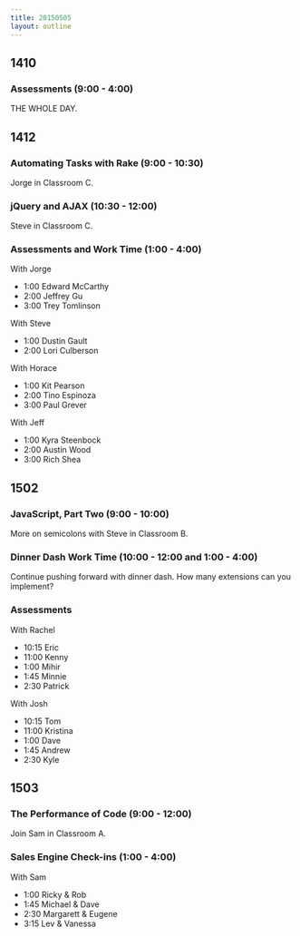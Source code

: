 ```yaml
---
title: 20150505
layout: outline
---
```


## 1410

### Assessments (9:00 - 4:00)

THE WHOLE DAY.

## 1412

### Automating Tasks with Rake (9:00 - 10:30)

Jorge in Classroom C.

### jQuery and AJAX (10:30 - 12:00)

Steve in Classroom C. 

### Assessments and Work Time (1:00 - 4:00)

With Jorge

* 1:00 Edward McCarthy
* 2:00 Jeffrey Gu
* 3:00 Trey Tomlinson

With Steve

* 1:00 Dustin Gault
* 2:00 Lori Culberson

With Horace

* 1:00 Kit Pearson
* 2:00 Tino Espinoza
* 3:00 Paul Grever

With Jeff

* 1:00 Kyra Steenbock
* 2:00 Austin Wood
* 3:00 Rich Shea

## 1502

### JavaScript, Part Two (9:00 - 10:00)

More on semicolons with Steve in Classroom B.

### Dinner Dash Work Time (10:00 - 12:00 and 1:00 - 4:00)

Continue pushing forward with dinner dash. How many extensions can you implement? 

### Assessments

With Rachel

* 10:15 Eric
* 11:00 Kenny
* 1:00 Mihir
* 1:45 Minnie
* 2:30 Patrick

With Josh

* 10:15 Tom
* 11:00 Kristina
* 1:00 Dave
* 1:45 Andrew
* 2:30 Kyle

## 1503

### The Performance of Code (9:00 - 12:00)

Join Sam in Classroom A.

### Sales Engine Check-ins (1:00 - 4:00)

With Sam

* 1:00 Ricky & Rob
* 1:45 Michael & Dave
* 2:30 Margarett & Eugene
* 3:15 Lev & Vanessa